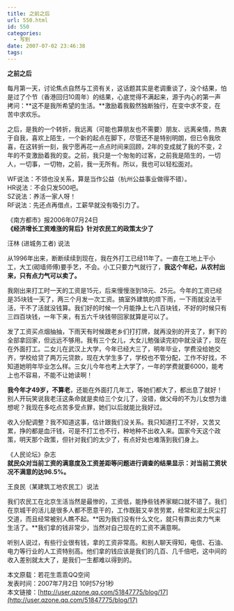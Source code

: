 ```yaml
---
title: 之前之后
url: 550.html
id: 550
categories:
  - 写到
date: 2007-07-02 23:46:38
tags:
---
```


**之前之后**

  
每月第一天，讨论焦点自然与工资有关，这话题其实是老调重谈了，没个结果，怕是过了个节（香港回归10周年）的结果，心底觉得不满起来，源于内心的第一声拷问：**这不是我所希望的生活。**激励着我毅然独断独行，在变中求不变，在苦中求欢乐。  
  
之后，是我的一个转折，我远离（可能也算朋友也不需要）朋友、远离亲情，热衷于自我，喜欢上陌生，一个新的起点在脚下，尽管还不是特别明朗，但已令我欣喜，在这转折一刻，我宁愿再花一点点时间来回顾，2年的变成就了我的不变，2年的不变激励着我的变。之前，我只是一个匆匆的过客，之前我是陌生的，一切人，一切事，一切物，之前，我一无所有。所以，我也可以轻松面对。  
  
WF说法：不领也没关系，算是当作公益（杭州公益事业做得不错）。  
HR说法：不会只发500吧。  
SZ说法：养活一家人呀！  
RF说法：先还点再借点，工薪早就没有吸引力了。  
  
  
《南方都市》报2006年07月24日  
**《经济增长工资难涨的背后》针对农民工的政策太少了**  
  
汪林 (进城务工者) 说法  
  
从1996年出来，断断续续到现在，我在外打工已经11年了。一直在工地上干小工，大工(砌墙师傅)要手艺，不会。小工只要力气就行了，**我这个年纪，从农村出来，只有点力气可以卖了。**  
  
我刚出来打工时一天的工资是15元，后来慢慢涨到18元、25元。今年的工资已经是35块钱一天了，两三个月发一次工资。搞室外建筑的烦下雨，一下雨就没法干活，干不了活就没钱算。我们好的时候一个月能挣上七八百块钱，不好的时候只有三四百块钱，一年下来，有五六千块钱带回家就算是可以了。  
  
发了工资买点烟抽抽，下雨天有时候跟老乡们打打牌，就再没别的开支了，剩下的全部拿回家，但远远不够用。我有三个女儿，大女儿勉强读完初中就没读了，现在在外面打工。二女儿在武汉上大学，今年已经大三了，明年毕业，学费没给她交齐，学校给贷了两万元贷款，现在大学生多了，学校也不管分配，工作不好找，不知道她明年毕业怎么样。三女儿今年也考上大学了，一年的学费就要6000，能考上也不容易，不能不让她读啊！  
  
**我今年才49岁，不算老**，还能在外面打几年工，等她们都大了，都出息了就好！别人开玩笑说我老汪这条命就是卖给三个女儿了，没错，做父母的不为儿女想为谁想呢？我现在多吃点苦多受点罪，她们以后就能比我好过。  
  
收入分配调整？我不知道这事，估计跟我们没关系。我只知道打工不好，又苦又累，挣的都是血汗钱，可是不打工也不行，种地种不出收入来。国家今天这个政策，明天那个政策，但针对我们的太少了，有点好处也难落到我们身上。  
  
  
《人民论坛》杂志  
**就民众对当前工资的满意度及工资差距等问题进行调查的结果显示：对当前工资状况不满意的达96.5%。**  
  
王良民（某建筑工地农民工）说法  
  
我们农民工在北京生活当然是最惨的，工资低，能挣些钱养家糊口就不错了。我们在京城干的活儿是很多人都不愿意干的，工作既脏又辛苦劳累，经常和泥土灰尘打交道，而且经常被别人瞧不起。**因为我们没有什么文化，就只有靠出卖力气来生活了。**我们拿的钱非常少，当然对自己现在的工资不满意啊。  
  
听别人说过，有些行业很有钱，拿的工资非常高。和别人聊天得知，电信、石油、电力等行业的人工资特别高。他们拿的钱应该是我们的几百、几千倍吧，这中间的收入差别就太大了，是我们一生都难以得到的。  
  
本文原载：若花生乖乖QQ空间  
发表时间：2007年7月2日 10时57分1秒          
本文链接：[http://user.qzone.qq.com/51847775/blog/17](http://user.qzone.qq.com/51847775/blog/17)